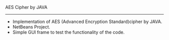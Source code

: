AES Cipher by JAVA
*******************
- Implementation of AES (Advanced Encryption Standard)cipher by JAVA.
- NetBeans Project.
- Simple GUI frame to test the functionality of the code.